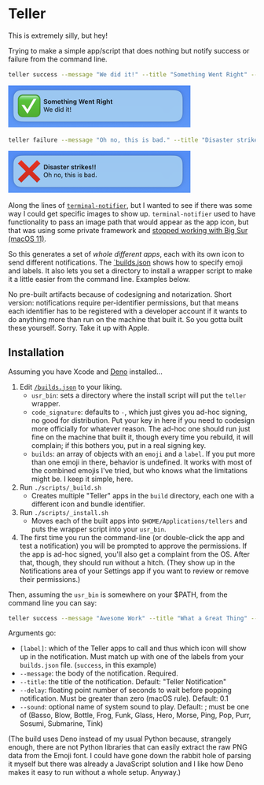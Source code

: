 # Teller

This is extremely silly, but hey! 

Trying to make a simple app/script that does nothing but notify success or failure from the command line. 

```bash
teller success --message "We did it!" --title "Something Went Right" --sound Glass
```
<img src="./docs/success.png" height=85 alt="a success notification">

```bash
teller failure --message "Oh no, this is bad." --title "Disaster strikes!!" --sound Basso
```
<img src="./docs/failure.png" height=85 alt="a failure notification">

Along the lines of [`terminal-notifier`](https://github.com/julienXX/terminal-notifier/), but I wanted to see if there was some way I could get specific images to show up. `terminal-notifier` used to have functionality to pass an image path that would appear as the app icon, but that was using some private framework and [stopped working with Big Sur (macOS 11)](https://github.com/julienXX/terminal-notifier/issues/283).

So this generates a set of *whole different apps*, each with its own icon to send different notifications. The [`builds.json](./builds.json) shows how to specify emoji and labels. It also lets you set a directory to install a wrapper script to make it a little easier from the command line. Examples below. 

No pre-built artifacts because of codesigning and notarization. Short version: notifications require per-identifier permissions, but that means each identifier has to be registered with a developer account if it wants to do anything more than run on the machine that built it. So you gotta built these yourself. Sorry. Take it up with Apple. 

## Installation

Assuming you have Xcode and [Deno](https://deno.com/) installed...

1. Edit [`/builds.json`](./builds.json) to your liking. 
   * `usr_bin`: sets a directory where the install script will put the `teller` wrapper. 
   * `code_signature`: defaults to `-`, which just gives you ad-hoc signing, no good for distribution. Put your key in here if you need to codesign more officially for whatever reason. The ad-hoc one should run just fine on the machine that built it, though every time you rebuild, it will complain; if this bothers you, put in a real signing key. 
   * `builds`: an array of objects with an `emoji` and a `label`. If you put more than one emoji in there, behavior is undefined. It works with most of the combined emojis I've tried, but who knows what the limitations might be. I keep it simple, here. 
2. Run `./scripts/_build.sh`
   * Creates multiple "Teller" apps in the `build` directory, each one with a different icon and bundle identifier. 
3. Run `./scripts/_install.sh`
   * Moves each of the built apps into `$HOME/Applications/tellers` and puts the wrapper script into your `usr_bin`. 
4. The first time you run the command-line (or double-click the app and test a notification) you 
will be prompted to approve the permissions. If the app is ad-hoc signed, you'll also get a complaint from the OS. After that, though, they should run without a hitch. (They show up in the Notifications area of your Settings app if you want to review or remove their permissions.)

Then, assuming the `usr_bin` is somewhere on your $PATH, from the command line you can say:

```bash
teller success --message "Awesome Work" --title "What a Great Thing" --delay 1.0 --sound Glass
```

Arguments go:
* `[label]`: which of the Teller apps to call and thus which icon will show up in the notification. Must match up with one of the labels from your `builds.json` file. (`success`, in this example)
* `--message`: the body of the notification. Required.
* `--title`: the title of the notification. Default: "Teller Notification"
* `--delay`: floating point number of seconds to wait before popping notification. Must be greater than zero (macOS rule). Default: 0.1
* `--sound`: optional name of system sound to play. Default: <nil>; must be one of (Basso, Blow, Bottle, Frog, Funk, Glass, Hero, Morse, Ping, Pop, Purr, Sosumi, Submarine, Tink)

(The build uses Deno instead of my usual Python because, strangely enough, there are not Python libraries that can easily extract the raw PNG data from the Emoji font. I could have gone down the rabbit hole of parsing it myself but there was already a JavaScript solution and I like how Deno makes it easy to run without a whole setup. Anyway.)

